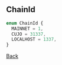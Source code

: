 ## ChainId

```typescript
enum ChainId {
  MAINNET = 1,
  CUJO = 31337,
  LOCALHOST = 1337,
}
```


[Back](./README.md)